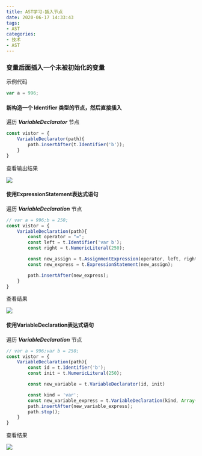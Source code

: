 ```yaml
---
title: AST学习-插入节点
date: 2020-06-17 14:33:43
tags:
- AST
categories:
- 技术
- AST
---
```


### 变量后面插入一个未被初始化的变量

示例代码

```javascript
var a = 996;
```

#### 新构造一个 **Identifier** 类型的节点，然后直接插入

遍历 ***VariableDeclarator*** 节点

```javascript
const vistor = {
    VariableDeclarator(path){
        path.insertAfter(t.Identifier('b'));
    }
}
```

查看输出结果

![](WX20200617-144220.png)

#### 使用ExpressionStatement表达式语句

遍历 ***VariableDeclaration*** 节点

```javascript
// var a = 996;b = 250;
const vistor = {
    VariableDeclaration(path){
        const operator = "=";
        const left = t.Identifier('var b');
        const right = t.NumericLiteral(250);

        const new_assign = t.AssignmentExpression(operator, left, right);
        const new_express = t.ExpressionStatement(new_assign);

        path.insertAfter(new_express);
    }
}
```

查看结果

![](WX20200617-153708.png)

#### 使用VariableDeclaration表达式语句

遍历 ***VariableDeclaration*** 节点

```javascript
// var a = 996;var b = 250;
const vistor = {
    VariableDeclaration(path){
        const id = t.Identifier('b');
        const init = t.NumericLiteral(250);

        const new_variable = t.VariableDeclarator(id, init)

        const kind = 'var';
        const new_variable_express = t.VariableDeclaration(kind, Array(new_variable))
        path.insertAfter(new_variable_express);
        path.stop();
    }
}
```

查看结果

![](WX20200617-144713.png)